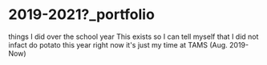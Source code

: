 # 2019-2021?_portfolio
things I did over the school year
This exists so I can tell myself that I did not infact do potato this year
right now it's just my time at TAMS (Aug. 2019- Now)
